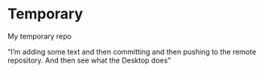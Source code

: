 # Temporary
My temporary repo

“I’m adding some text and then committing and then pushing to the remote repository. And then see what the Desktop does”
